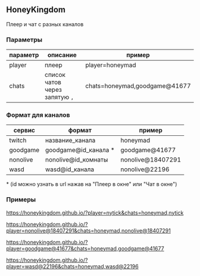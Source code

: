 ## HoneyKingdom

Плеер и чат с разных каналов

### Параметры

| параметр | описание                       | пример                        |
| -------- | ------------------------------ | ----------------------------- |
| player   | плеер                          | player=honeymad               |
| chats    | список чатов через запятую `,` | chats=honeymad,goodgame@41677 |

### Формат для каналов

| сервис   | формат                | пример            |
| -------- | --------------------- | ----------------- |
| twitch   | название_канала       | honeymad          |
| goodgame | goodgame@id_канала \* | goodgame@41677    |
| nonolive | nonolive@id_комнаты   | nonolive@18407291 |
| wasd     | wasd@id_канала        | nonolive@22196    |

\* (id можно узнать в url нажав на "Плеер в окне" или "Чат в окне")

### Примеры

https://honeykingdom.github.io/?player=nytick&chats=honeymad,nytick

https://honeykingdom.github.io/?player=nonolive@18407291&chats=honeymad,nonolive@18407291

https://honeykingdom.github.io/?player=goodgame@41677&chats=honeymad,goodgame@41677

https://honeykingdom.github.io/?player=wasd@22196&chats=honeymad,wasd@22196
